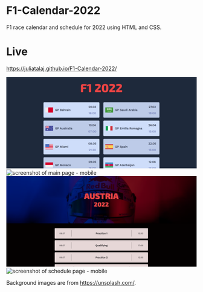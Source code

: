 # F1-Calendar-2022
F1 race calendar and schedule for 2022 using HTML and CSS. 

# Live
https://juliatalaj.github.io/F1-Calendar-2022/

![screenshot of main page - desktop](screenshots/mainPage.png)
![screenshot of main page - mobile](screenshots/mainPageMobile.png)
![screenshot of schedule page](screenshots/schedule.png)
![screenshot of schedule page - mobile](screenshots/scheduleMobile.png)


Background images are from https://unsplash.com/.
